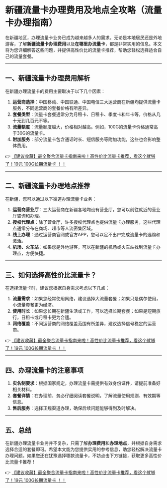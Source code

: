 # 新疆流量卡办理费用及地点全攻略（流量卡办理指南）

在新疆地区，办理流量卡业务已成为越来越多人的需求。无论是本地居民还是外地游客，了解**新疆流量卡办理费用**以及**在哪里办流量卡**，都是非常实用的信息。本文将为您详细解答这些问题，并提供高性价比的流量卡推荐，帮助您轻松选择适合自己的流量套餐。

---

## 一、新疆流量卡办理费用解析

在新疆办理流量卡的费用主要取决于以下几个因素：

1. **运营商选择**：中国移动、中国联通、中国电信三大运营商在新疆均提供流量卡服务，不同运营商的套餐价格有所差异。
2. **套餐类型**：流量卡套餐通常分为月租卡、日租卡、季度卡和年卡等，价格从几十元到几百元不等。
3. **流量额度**：流量额度越大，价格相对越高。例如，100G的流量卡价格通常高于30G的流量卡。
4. **附加服务**：部分流量卡包含通话时长、短信服务等附加功能，这些也会影响整体费用。

👉 [【建议收藏】最全聚合流量卡指南来啦！高性价比流量卡推荐，看这个就够了！19元 100G长期流量卡 ！！](https://bit.ly/Liuliangka)

---

## 二、新疆流量卡办理地点推荐

在新疆，您可以通过以下渠道办理流量卡业务：

1. **运营商营业厅**：三大运营商在新疆各地均设有营业厅，您可以前往就近的营业厅咨询和办理。
2. **授权代理点**：除了营业厅，许多授权代理点也提供流量卡办理服务，这些代理点通常分布在商场、超市等人流密集区域。
3. **线上办理**：通过运营商官网或官方APP，您可以足不出户完成流量卡的选购和激活。
4. **机场、火车站**：如果您是外地游客，可以在新疆的机场或火车站找到流量卡办理点，方便快捷。

---

## 三、如何选择高性价比流量卡？

在选择流量卡时，建议您根据自身需求考虑以下几点：

1. **流量需求**：如果您经常使用网络，建议选择大流量套餐；如果只是偶尔使用，小流量套餐更为经济。
2. **使用时长**：如果您长期在新疆生活或工作，可以选择长期套餐；如果是短期旅行，日租卡或月租卡更为合适。
3. **网络覆盖**：不同运营商的网络覆盖范围有所差异，建议选择信号稳定的运营商。

👉 [【建议收藏】最全聚合流量卡指南来啦！高性价比流量卡推荐，看这个就够了！19元 100G长期流量卡 ！！](https://bit.ly/Liuliangka)

---

## 四、办理流量卡的注意事项

1. **实名制要求**：根据国家规定，办理流量卡需提供有效身份证件，请提前准备好相关材料。
2. **套餐详情**：在办理前，务必仔细阅读套餐说明，了解流量使用规则、有效期等信息。
3. **售后服务**：选择正规渠道办理，确保后续问题能够得到及时解决。

---

## 五、总结

在新疆办理流量卡业务并不复杂，只需了解**办理费用**和**办理地点**，并根据自身需求选择合适的套餐即可。希望本文能为您提供实用的参考信息，助您轻松解决流量卡办理问题。如果您还在犹豫选择哪款流量卡，不妨点击下方链接，获取更多高性价比流量卡推荐！

👉 [【建议收藏】最全聚合流量卡指南来啦！高性价比流量卡推荐，看这个就够了！19元 100G长期流量卡 ！！](https://bit.ly/Liuliangka)